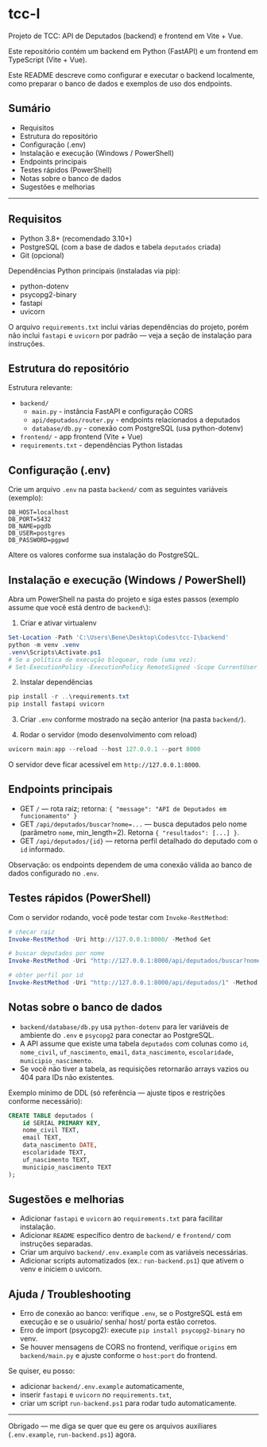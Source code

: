 # tcc-I

Projeto de TCC: API de Deputados (backend) e frontend em Vite + Vue.

Este repositório contém um backend em Python (FastAPI) e um frontend em TypeScript (Vite + Vue).

Este README descreve como configurar e executar o backend localmente, como preparar o banco de dados e exemplos de uso dos endpoints.

## Sumário

- Requisitos
- Estrutura do repositório
- Configuração (.env)
- Instalação e execução (Windows / PowerShell)
- Endpoints principais
- Testes rápidos (PowerShell)
- Notas sobre o banco de dados
- Sugestões e melhorias

---

## Requisitos

- Python 3.8+ (recomendado 3.10+)
- PostgreSQL (com a base de dados e tabela `deputados` criada)
- Git (opcional)

Dependências Python principais (instaladas via pip):

- python-dotenv
- psycopg2-binary
- fastapi
- uvicorn

O arquivo `requirements.txt` inclui várias dependências do projeto, porém não inclui `fastapi` e `uvicorn` por padrão — veja a seção de instalação para instruções.

## Estrutura do repositório

Estrutura relevante:

- `backend/`
	- `main.py` - instância FastAPI e configuração CORS
	- `api/deputados/router.py` - endpoints relacionados a deputados
	- `database/db.py` - conexão com PostgreSQL (usa python-dotenv)
- `frontend/` - app frontend (Vite + Vue)
- `requirements.txt` - dependências Python listadas

## Configuração (.env)

Crie um arquivo `.env` na pasta `backend/` com as seguintes variáveis (exemplo):

```
DB_HOST=localhost
DB_PORT=5432
DB_NAME=pgdb
DB_USER=postgres
DB_PASSWORD=pgpwd
```

Altere os valores conforme sua instalação do PostgreSQL.

## Instalação e execução (Windows / PowerShell)

Abra um PowerShell na pasta do projeto e siga estes passos (exemplo assume que você está dentro de `backend\`):

1. Criar e ativar virtualenv

```powershell
Set-Location -Path 'C:\Users\Bene\Desktop\Codes\tcc-I\backend'
python -m venv .venv
.venv\Scripts\Activate.ps1
# Se a política de execução bloquear, rode (uma vez):
# Set-ExecutionPolicy -ExecutionPolicy RemoteSigned -Scope CurrentUser
```

2. Instalar dependências

```powershell
pip install -r ..\requirements.txt
pip install fastapi uvicorn
```

3. Criar `.env` conforme mostrado na seção anterior (na pasta `backend/`).

4. Rodar o servidor (modo desenvolvimento com reload)

```powershell
uvicorn main:app --reload --host 127.0.0.1 --port 8000
```

O servidor deve ficar acessível em `http://127.0.0.1:8000`.

## Endpoints principais

- GET `/` — rota raiz; retorna: `{ "message": "API de Deputados em funcionamento" }`
- GET `/api/deputados/buscar?nome=...` — busca deputados pelo nome (parâmetro `nome`, min_length=2). Retorna `{ "resultados": [...] }`.
- GET `/api/deputados/{id}` — retorna perfil detalhado do deputado com o `id` informado.

Observação: os endpoints dependem de uma conexão válida ao banco de dados configurado no `.env`.

## Testes rápidos (PowerShell)

Com o servidor rodando, você pode testar com `Invoke-RestMethod`:

```powershell
# checar raiz
Invoke-RestMethod -Uri http://127.0.0.1:8000/ -Method Get

# buscar deputados por nome
Invoke-RestMethod -Uri "http://127.0.0.1:8000/api/deputados/buscar?nome=Silva" -Method Get

# obter perfil por id
Invoke-RestMethod -Uri "http://127.0.0.1:8000/api/deputados/1" -Method Get
```

## Notas sobre o banco de dados

- `backend/database/db.py` usa `python-dotenv` para ler variáveis de ambiente do `.env` e `psycopg2` para conectar ao PostgreSQL.
- A API assume que existe uma tabela `deputados` com colunas como `id`, `nome_civil`, `uf_nascimento`, `email`, `data_nascimento`, `escolaridade`, `municipio_nascimento`.
- Se você não tiver a tabela, as requisições retornarão arrays vazios ou 404 para IDs não existentes.

Exemplo mínimo de DDL (só referência — ajuste tipos e restrições conforme necessário):

```sql
CREATE TABLE deputados (
	id SERIAL PRIMARY KEY,
	nome_civil TEXT,
	email TEXT,
	data_nascimento DATE,
	escolaridade TEXT,
	uf_nascimento TEXT,
	municipio_nascimento TEXT
);
```

## Sugestões e melhorias

- Adicionar `fastapi` e `uvicorn` ao `requirements.txt` para facilitar instalação.
- Adicionar `README` específico dentro de `backend/` e `frontend/` com instruções separadas.
- Criar um arquivo `backend/.env.example` com as variáveis necessárias.
- Adicionar scripts automatizados (ex.: `run-backend.ps1`) que ativem o venv e iniciem o uvicorn.

## Ajuda / Troubleshooting

- Erro de conexão ao banco: verifique `.env`, se o PostgreSQL está em execução e se o usuário/ senha/ host/ porta estão corretos.
- Erro de import (psycopg2): execute `pip install psycopg2-binary` no venv.
- Se houver mensagens de CORS no frontend, verifique `origins` em `backend/main.py` e ajuste conforme o `host:port` do frontend.

Se quiser, eu posso:
- adicionar `backend/.env.example` automaticamente,
- inserir `fastapi` e `uvicorn` no `requirements.txt`,
- criar um script `run-backend.ps1` para rodar tudo automaticamente.

---

Obrigado — me diga se quer que eu gere os arquivos auxiliares (`.env.example`, `run-backend.ps1`) agora.
